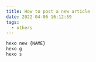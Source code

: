 ```yaml
---
title: How to post a new article
date: 2022-04-06 16:12:59
tags: 
  - others
---
```


```bash
hexo new {NAME}
hexo g
hexo s
```
